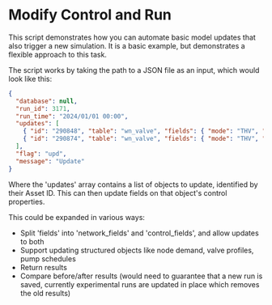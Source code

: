 # Modify Control and Run

This script demonstrates how you can automate basic model updates that also trigger a new simulation. It is a basic example, but demonstrates a flexible approach to this task.

The script works by taking the path to a JSON file as an input, which would look like this:

```json
{
  "database": null,
  "run_id": 3171,
  "run_time": "2024/01/01 00:00",
  "updates": [
    { "id": "290848", "table": "wn_valve", "fields": { "mode": "THV", "opening": 0 } },
    { "id": "290874", "table": "wn_valve", "fields": { "mode": "THV", "opening": 0 } }
  ],
  "flag": "upd",
  "message": "Update"
}
```

Where the 'updates' array contains a list of objects to update, identified by their Asset ID. This can then update fields on that object's control properties.

This could be expanded in various ways:

- Split 'fields' into 'network_fields' and 'control_fields', and allow updates to both
- Support updating structured objects like node demand, valve profiles, pump schedules
- Return results
- Compare before/after results (would need to guarantee that a new run is saved, currently experimental runs are updated in place which removes the old results)
